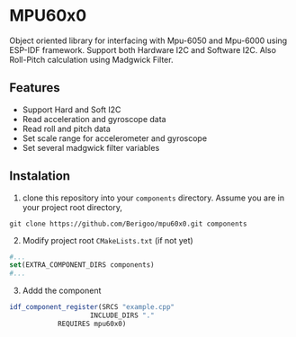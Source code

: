 # MPU60x0
Object oriented library for interfacing with Mpu-6050 and
Mpu-6000 using ESP-IDF framework. Support both Hardware I2C and
Software I2C. Also Roll-Pitch calculation using Madgwick Filter.

## Features
- Support Hard and Soft I2C
- Read acceleration and gyroscope data
- Read roll and pitch data
- Set scale range for accelerometer and gyroscope
- Set several madgwick filter variables

## Instalation

1. clone this repository into your `components` directory. Assume you are in your project root directory,
```shell
git clone https://github.com/Berigoo/mpu60x0.git components
```
2. Modify project root `CMakeLists.txt` (if not yet)
```CMake
#...
set(EXTRA_COMPONENT_DIRS components)
#...
```
3. Addd the component
```Cmake
idf_component_register(SRCS "example.cpp"
                    INCLUDE_DIRS "."
		    REQUIRES mpu60x0) 
```